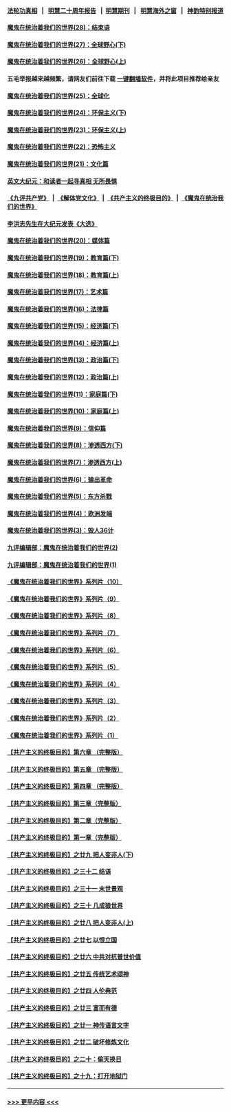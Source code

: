 #### [法轮功真相](https://github.com/gfw-breaker/truth/blob/master/README.md?t=0) &nbsp;&nbsp;|&nbsp;&nbsp; [明慧二十周年报告](https://github.com/gfw-breaker/mh-reports/blob/master/README.md?t=0) &nbsp;&nbsp;|&nbsp;&nbsp;[明慧期刊](https://github.com/gfw-breaker/mh-qikan) &nbsp;&nbsp;|&nbsp;&nbsp; [明慧海外之窗](https://github.com/gfw-breaker/mh-news/blob/master/README.md?t=0) &nbsp;&nbsp;|&nbsp;&nbsp; [神韵特别报道](https://github.com/gfw-breaker/mh-news/blob/master/shenyun.md?t=0)
#### [魔鬼在统治着我们的世界(28)：结束语](../pages/nsc422/n10936246.md?t=06302202) 
#### [魔鬼在统治着我们的世界(27)：全球野心(下)](../pages/nsc422/n10928319.md?t=06302202) 
#### [魔鬼在统治着我们的世界(26)：全球野心(上)](../pages/nsc422/n10900318.md?t=06302202) 
#### 五毛举报越来越频繁，请网友们前往下载 [一键翻墙软件](https://github.com/gfw-breaker/ssr-accounts)，并将此项目推荐给亲友
#### [魔鬼在统治着我们的世界(25)：全球化](../pages/nsc422/n10788205.md?t=06302202) 
#### [魔鬼在统治着我们的世界(24)：环保主义(下)](../pages/nsc422/n10695307.md?t=06302202) 
#### [魔鬼在统治着我们的世界(23)：环保主义(上)](../pages/nsc422/n10688613.md?t=06302202) 
#### [魔鬼在统治着我们的世界(22)：恐怖主义](../pages/nsc422/n10614727.md?t=06302202) 
#### [魔鬼在统治着我们的世界(21)：文化篇](../pages/nsc422/n10597706.md?t=06302202) 
#### [英文大纪元：和读者一起寻真相 无所畏惧](../pages/nsc422/n12542027.md?t=06302202) 
#### [《九评共产党》](https://github.com/begood0513/9ping.md/blob/master/README.md) &nbsp;|&nbsp; [《解体党文化》](../../../../jtdwh.md/blob/master/README.md)  &nbsp;|&nbsp; [《共产主义的终极目的》](../../../../gczydzjmd.md/blob/master/README.md) &nbsp;|&nbsp; [《魔鬼在统治我们的世界》](../../../../mgztzwmdsj.md/blob/master/README.md) 
#### [李洪志先生在大纪元发表《大选》](../pages/nsc422/n12534746.md?t=06302202) 
#### [魔鬼在统治着我们的世界(20)：媒体篇](../pages/nsc422/n10586579.md?t=06302202) 
#### [魔鬼在统治着我们的世界(19)：教育篇(下)](../pages/nsc422/n10564808.md?t=06302202) 
#### [魔鬼在统治着我们的世界(18)：教育篇(上)](../pages/nsc422/n10526970.md?t=06302202) 
#### [魔鬼在统治着我们的世界(17)：艺术篇](../pages/nsc422/n10499093.md?t=06302202) 
#### [魔鬼在统治着我们的世界(16)：法律篇](../pages/nsc422/n10485969.md?t=06302202) 
#### [魔鬼在统治着我们的世界(15)：经济篇(下)](../pages/nsc422/n10469975.md?t=06302202) 
#### [魔鬼在统治着我们的世界(14)：经济篇(上)](../pages/nsc422/n10457370.md?t=06302202) 
#### [魔鬼在统治着我们的世界(13)：政治篇(下)](../pages/nsc422/n10448270.md?t=06302202) 
#### [魔鬼在统治着我们的世界(12)：政治篇(上)](../pages/nsc422/n10444576.md?t=06302202) 
#### [魔鬼在统治着我们的世界(11)：家庭篇(下)](../pages/nsc422/n10440961.md?t=06302202) 
#### [魔鬼在统治着我们的世界(10)：家庭篇(上)](../pages/nsc422/n10435448.md?t=06302202) 
#### [魔鬼在统治着我们的世界(9)：信仰篇](../pages/nsc422/n10432159.md?t=06302202) 
#### [魔鬼在统治着我们的世界(8)：渗透西方(下)](../pages/nsc422/n10429603.md?t=06302202) 
#### [魔鬼在统治着我们的世界(7)：渗透西方(上)](../pages/nsc422/n10426013.md?t=06302202) 
#### [魔鬼在统治着我们的世界(6)：输出革命](../pages/nsc422/n10421536.md?t=06302202) 
#### [魔鬼在统治着我们的世界(5)：东方杀戮](../pages/nsc422/n10417707.md?t=06302202) 
#### [魔鬼在统治着我们的世界(4)：欧洲发端](../pages/nsc422/n10414890.md?t=06302202) 
#### [魔鬼在统治着我们的世界(3)：毁人36计](../pages/nsc422/n10411583.md?t=06302202) 
#### [九评编辑部：魔鬼在统治着我们的世界(2)](../pages/nsc422/n10410036.md?t=06302202) 
#### [九评编辑部：魔鬼在统治着我们的世界(1)](../pages/nsc422/n10406825.md?t=06302202) 
#### [《魔鬼在统治着我们的世界》系列片（10）](../pages/nsc422/n12292670.md?t=06302202) 
#### [《魔鬼在统治着我们的世界》系列片（9）](../pages/nsc422/n12290859.md?t=06302202) 
#### [《魔鬼在统治着我们的世界》系列片（8）](../pages/nsc422/n12287445.md?t=06302202) 
#### [《魔鬼在统治着我们的世界》系列片（7）](../pages/nsc422/n12283425.md?t=06302202) 
#### [《魔鬼在统治着我们的世界》系列片（6）](../pages/nsc422/n12282314.md?t=06302202) 
#### [《魔鬼在统治着我们的世界》系列片（5）](../pages/nsc422/n12281419.md?t=06302202) 
#### [《魔鬼在统治着我们的世界》系列片（4）](../pages/nsc422/n12274024.md?t=06302202) 
#### [《魔鬼在统治着我们的世界》系列片（3）](../pages/nsc422/n12271322.md?t=06302202) 
#### [《魔鬼在统治着我们的世界》系列片（2）](../pages/nsc422/n12269049.md?t=06302202) 
#### [《魔鬼在统治着我们的世界》系列片（1）](../pages/nsc422/n12267575.md?t=06302202) 
#### [【共产主义的终极目的】第六章 （完整版）](../pages/nsc422/n11428913.md?t=06302202) 
#### [【共产主义的终极目的】第五章 （完整版）](../pages/nsc422/n11428912.md?t=06302202) 
#### [【共产主义的终极目的】第四章 （完整版）](../pages/nsc422/n11428907.md?t=06302202) 
#### [【共产主义的终极目的】第三章（完整版）](../pages/nsc422/n11428848.md?t=06302202) 
#### [【共产主义的终极目的】第二章（完整版）](../pages/nsc422/n11428831.md?t=06302202) 
#### [【共产主义的终极目的】第一章（完整版）](../pages/nsc422/n11417651.md?t=06302202) 
#### [【共产主义的终极目的】之廿九 把人变非人(下)](../pages/nsc422/n11344140.md?t=06302202) 
#### [【共产主义的终极目的】之三十二 结语](../pages/nsc422/n11360535.md?t=06302202) 
#### [【共产主义的终极目的】之三十一 末世景观](../pages/nsc422/n11351129.md?t=06302202) 
#### [【共产主义的终极目的】之三十 几成狼世界](../pages/nsc422/n11348280.md?t=06302202) 
#### [【共产主义的终极目的】之廿八 把人变非人(上)](../pages/nsc422/n11340492.md?t=06302202) 
#### [【共产主义的终极目的】之廿七 以恨立国](../pages/nsc422/n11336944.md?t=06302202) 
#### [【共产主义的终极目的】之廿六 中共对抗普世价值](../pages/nsc422/n11324785.md?t=06302202) 
#### [【共产主义的终极目的】之廿五 传统艺术颂神](../pages/nsc422/n11296396.md?t=06302202) 
#### [【共产主义的终极目的】之廿四 人伦典范](../pages/nsc422/n11296397.md?t=06302202) 
#### [【共产主义的终极目的】之廿三 富而有德](../pages/nsc422/n11283598.md?t=06302202) 
#### [【共产主义的终极目的】之廿一 神传语言文字](../pages/nsc422/n11263265.md?t=06302202) 
#### [【共产主义的终极目的】之廿二 破坏修炼文化](../pages/nsc422/n11245728.md?t=06302202) 
#### [【共产主义的终极目的】之二十：偷天换日](../pages/nsc422/n11238846.md?t=06302202) 
#### [【共产主义的终极目的】之十九：打开地狱门](../pages/nsc422/n11206376.md?t=06302202) 

----
#### [ >>> 更早内容 <<< ](../indexes/nsc422-earlier.md)
